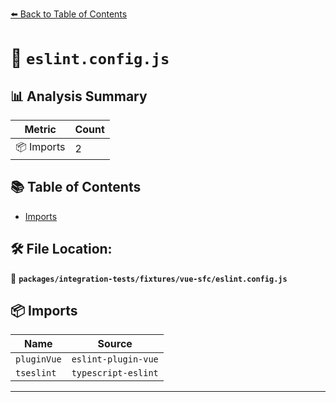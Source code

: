 [⬅️ Back to Table of Contents](../../../../index.md)

# 📄 `eslint.config.js`

## 📊 Analysis Summary

| Metric | Count |
|--------|-------|
| 📦 Imports | 2 |

## 📚 Table of Contents

- [Imports](#imports)

## 🛠️ File Location:
📂 **`packages/integration-tests/fixtures/vue-sfc/eslint.config.js`**

## 📦 Imports

| Name | Source |
|------|--------|
| `pluginVue` | `eslint-plugin-vue` |
| `tseslint` | `typescript-eslint` |


---